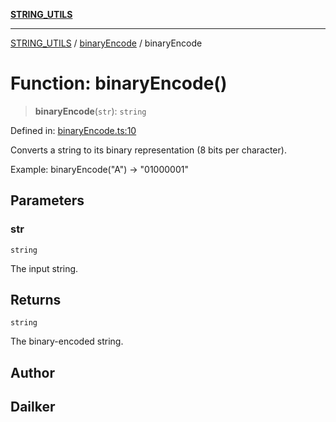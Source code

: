 [**STRING_UTILS**](../../README.md)

***

[STRING_UTILS](../../README.md) / [binaryEncode](../README.md) / binaryEncode

# Function: binaryEncode()

> **binaryEncode**(`str`): `string`

Defined in: [binaryEncode.ts:10](https://github.com/dailker/everyutil/blob/9f01851634d75effcc536090fe8088ebd76571be/src/string/binaryEncode.ts#L10)

Converts a string to its binary representation (8 bits per character).

Example: binaryEncode("A") → "01000001"

## Parameters

### str

`string`

The input string.

## Returns

`string`

The binary-encoded string.

## Author

## Dailker
